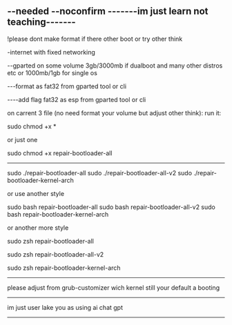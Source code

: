 --needed --noconfirm
-------im just learn not teaching-------
-

!please dont make format if there other boot or try other think

-internet with fixed networking

--gparted on some volume 3gb/3000mb if dualboot and many other distros etc or 1000mb/1gb for single os

---format as fat32 from gparted tool or cli

----add flag fat32 as esp from gparted tool or cli




on carrent 3 file (no need format your volume but adjust other think):
run it:

sudo chmod +x *

or just one

sudo chmod +x repair-bootloader-all

----------------------------------------
sudo ./repair-bootloader-all
sudo ./repair-bootloader-all-v2
sudo ./repair-bootloader-kernel-arch

or use another style

sudo bash repair-bootloader-all
sudo bash repair-bootloader-all-v2
sudo bash repair-bootloader-kernel-arch

or another more style


sudo zsh repair-bootloader-all

sudo zsh repair-bootloader-all-v2

sudo zsh repair-bootloader-kernel-arch
___________________________________________
please adjust from grub-customizer wich kernel still your default a booting
___________________________________________
im just user lake you as using ai chat gpt
___________________________________________
